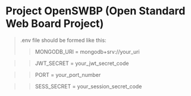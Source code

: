 # Project OpenSWBP (Open Standard Web Board Project)

> .env file should be formed like this:
>> MONGODB_URI = mongodb+srv://your_uri

>> JWT_SECRET  = your_jwt_secret_code

>> PORT = your_port_number

>> SESS_SECRET = your_session_secret_code